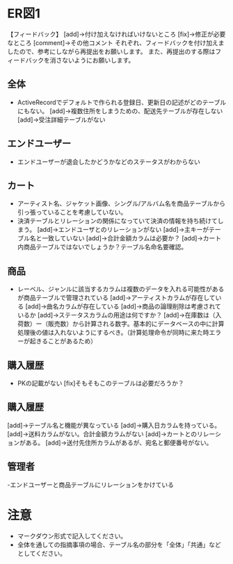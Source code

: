 # ER図1
【フィードバック】
[add]→付け加えなければいけないところ
[fix]→修正が必要なところ
[comment]→その他コメント
それぞれ、フィードバックを付け加えましたので、参考にしながら再提出をお願いします。
また、再提出のする際はフィードバックを消さないようにお願いします。

## 全体
- ActiveRecordでデフォルトで作られる登録日、更新日の記述がどのテーブルにもない。
[add]→複数住所をしまうための、配送先テーブルが存在しない
[add]→受注詳細テーブルがない

## エンドユーザー
- エンドユーザーが退会したかどうかなどのステータスがわからない

## カート
- アーティスト名、ジャケット画像、シングル/アルバム名を商品テーブルから引っ張っていることを考慮していない。
- 決済テーブルとリレーションの関係になっていて決済の情報を持ち続けてしまう。
[add]→エンドユーザとのリレーションがない
[add]→主キーがテーブル名と一致していない
[add]→合計金額カラムは必要か？
[add]→カート内商品テーブルではないでしょうか？テーブル名命名要確認。

## 商品
- レーベル、ジャンルに該当するカラムは複数のデータを入れる可能性があるが商品テーブルで管理されている
[add]→アーティストカラムが存在している
[add]→曲名カラムが存在している
[add]→商品の論理削除は考慮されているか
[add]→ステータスカラムの用途は何ですか？
[add]→在庫数は（入荷数）ー（販売数）から計算される数字。基本的にデータベースの中に計算処理後の値は入れないようにするべき。（計算処理命令が同時に来た時エラーが起きることがあるため）

## 購入履歴
- PKの記載がない
[fix]そもそもこのテーブルは必要だろうか？

## 購入履歴
[add]→テーブル名と機能が異なっている
[add]→購入日カラムを持っている。
[add]→送料カラムがない。合計金額カラムがない
[add]→カートとのリレーションがある。
[add]→送付先住所カラムがあるが、宛名と郵便番号がない。

## 管理者
-エンドユーザーと商品テーブルにリレーションをかけている


# 注意
* マークダウン形式で記入してください。
* 全体を通しての指摘事項の場合、テーブル名の部分を「全体」「共通」などとしてください。

